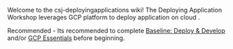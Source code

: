 Welcome to the csj-deployingapplications wiki!
The Deploying Application Workshop leverages GCP platform to deploy application on cloud .

Recommended - Its recommended to complete  [Baseline: Deploy & Develop](https://google.qwiklabs.com/quests/37) and/or [GCP Essentials](https://google.qwiklabs.com/quests/23) before beginning.
